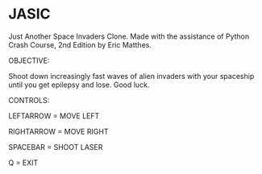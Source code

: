# JASIC
Just Another Space Invaders Clone. Made with the assistance of Python Crash Course, 2nd Edition by Eric Matthes.

OBJECTIVE: 

Shoot down increasingly fast waves of alien invaders with your spaceship until you get epilepsy and lose. Good luck.

CONTROLS:

LEFTARROW = MOVE LEFT

RIGHTARROW = MOVE RIGHT

SPACEBAR = SHOOT LASER

Q = EXIT
